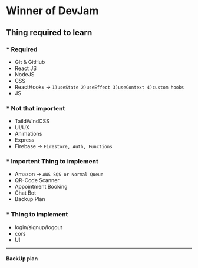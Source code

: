 # Winner of DevJam
## Thing required to learn
### * Required
  *  GIt & GitHub 
  *  React JS
  *  NodeJS
  *  CSS
  *  ReactHooks -> `1)useState 2)useEffect 3)useContext 4)custom hooks`
  *  JS
### * Not that importent 
  *  TaildWindCSS
  *  UI/UX
  *  Animations
  *  Express
  *  Firebase -> `Firestore, Auth, Functions`
### * Importent Thing to implement
  * Amazon -> `AWS SQS or Normal Queue`
  * QR-Code Scanner
  * Appointment Booking
  * Chat Bot
  * Backup Plan
### * Thing to implement
  * login/signup/logout
  * cors
  * UI


---
#### BackUp plan
